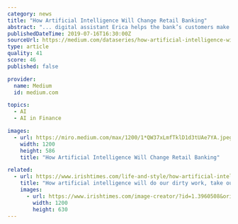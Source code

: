 ```yaml
---
category: news
title: "How Artificial Intelligence Will Change Retail Banking"
abstract: "... digital assistant Erica helps the bank’s customers make better financial decisions by offering financial advice based on the customer’s banking habits using cognitive messaging, artificial intelligence and predictive analytics. The bot can suggest ..."
publishedDateTime: 2019-07-16T16:30:00Z
sourceUrl: https://medium.com/dataseries/how-artificial-intelligence-will-change-retail-banking-708cf48ad0e3
type: article
quality: 41
score: 46
published: false

provider:
  name: Medium
  id: medium.com

topics:
  - AI
  - AI in Finance

images:
  - url: https://miro.medium.com/max/1200/1*QW37xLmfTklD1d3tUAe7YA.jpeg
    width: 1200
    height: 586
    title: "How Artificial Intelligence Will Change Retail Banking"

related:
  - url: https://www.irishtimes.com/life-and-style/how-artificial-intelligence-will-do-our-dirty-work-take-our-jobs-and-change-our-lives-1.3960509
    title: "How artificial intelligence will do our dirty work, take our jobs and change our lives"
    images:
      - url: https://www.irishtimes.com/image-creator/?id=1.3960508&origw=1440
        width: 1200
        height: 630
---
```

